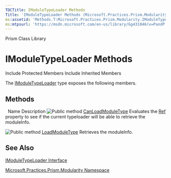 ```yaml
---
TOCTitle: IModuleTypeLoader Methods
Title: 'IModuleTypeLoader Methods (Microsoft.Practices.Prism.Modularity)'
ms:assetid: 'Methods.T:Microsoft.Practices.Prism.Modularity.IModuleTypeLoader'
ms:mtpsurl: 'https://msdn.microsoft.com/en-us/library/Gg431046(v=PandP.50)'
---
```


Prism Class Library

IModuleTypeLoader Methods
=========================

Include Protected Members
Include Inherited Members

The [IModuleTypeLoader](https://msdn.microsoft.com/t:microsoft.practices.prism.modularity.imoduletypeloader) type exposes the following members.

Methods
-------

<span id="methodTableToggle"></span>
 
Name
Description
![](https://msdn.microsoft.com/en-us/Gg431046.pubmethod(en-us,PandP.50).gif "Public method")
[CanLoadModuleType](https://msdn.microsoft.com/m:microsoft.practices.prism.modularity.imoduletypeloader.canloadmoduletype(microsoft.practices.prism.modularity.moduleinfo))
Evaluates the [Ref](https://msdn.microsoft.com/p:microsoft.practices.prism.modularity.moduleinfo.ref) property to see if the current typeloader will be able to retrieve the moduleInfo.

![](https://msdn.microsoft.com/en-us/Gg431046.pubmethod(en-us,PandP.50).gif "Public method")
[LoadModuleType](https://msdn.microsoft.com/m:microsoft.practices.prism.modularity.imoduletypeloader.loadmoduletype(microsoft.practices.prism.modularity.moduleinfo))
Retrieves the moduleInfo.

See Also
--------

<span id="seeAlsoToggle"></span>
[IModuleTypeLoader Interface](https://msdn.microsoft.com/t:microsoft.practices.prism.modularity.imoduletypeloader)

[Microsoft.Practices.Prism.Modularity Namespace](https://msdn.microsoft.com/n:microsoft.practices.prism.modularity)
